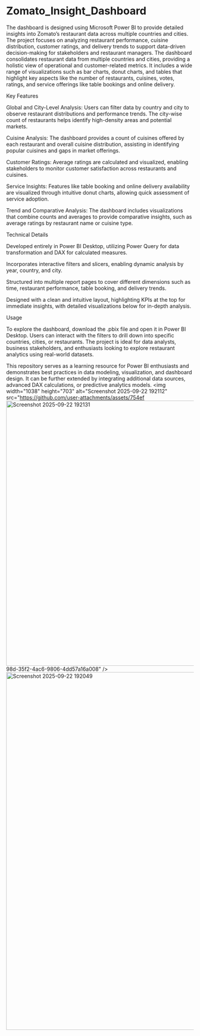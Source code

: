 # Zomato_Insight_Dashboard
 The dashboard is designed using Microsoft Power BI to provide detailed insights into Zomato’s restaurant data across multiple countries and cities. The project focuses on analyzing restaurant performance, cuisine distribution, customer ratings, and delivery trends to support data-driven decision-making for stakeholders and restaurant managers.
The dashboard consolidates restaurant data from multiple countries and cities, providing a holistic view of operational and customer-related metrics. It includes a wide range of visualizations such as bar charts, donut charts, and tables that highlight key aspects like the number of restaurants, cuisines, votes, ratings, and service offerings like table bookings and online delivery.

Key Features

Global and City-Level Analysis: Users can filter data by country and city to observe restaurant distributions and performance trends. The city-wise count of restaurants helps identify high-density areas and potential markets.

Cuisine Analysis: The dashboard provides a count of cuisines offered by each restaurant and overall cuisine distribution, assisting in identifying popular cuisines and gaps in market offerings.

Customer Ratings: Average ratings are calculated and visualized, enabling stakeholders to monitor customer satisfaction across restaurants and cuisines.

Service Insights: Features like table booking and online delivery availability are visualized through intuitive donut charts, allowing quick assessment of service adoption.

Trend and Comparative Analysis: The dashboard includes visualizations that combine counts and averages to provide comparative insights, such as average ratings by restaurant name or cuisine type.

Technical Details

Developed entirely in Power BI Desktop, utilizing Power Query for data transformation and DAX for calculated measures.

Incorporates interactive filters and slicers, enabling dynamic analysis by year, country, and city.

Structured into multiple report pages to cover different dimensions such as time, restaurant performance, table booking, and delivery trends.

Designed with a clean and intuitive layout, highlighting KPIs at the top for immediate insights, with detailed visualizations below for in-depth analysis.

Usage

To explore the dashboard, download the .pbix file and open it in Power BI Desktop. Users can interact with the filters to drill down into specific countries, cities, or restaurants. The project is ideal for data analysts, business stakeholders, and enthusiasts looking to explore restaurant analytics using real-world datasets.

This repository serves as a learning resource for Power BI enthusiasts and demonstrates best practices in data modeling, visualization, and dashboard design. It can be further extended by integrating additional data sources, advanced DAX calculations, or predictive analytics models.
<img width="1038" height="703" alt="Screenshot 2025-09-22 192112" src="https://github.com/user-attachments/assets/754ef<img width="1211" height="713" alt="Screenshot 2025-09-22 192131" src="https://github.com/user-attachments/assets/a303c287-6f90-4f1e-b7c4-38002741ed21" />
98d-35f2-4ac6-9806-4dd57a16a008" />
<img width="1276" height="962" alt="Screenshot 2025-09-22 192049" src="https://github.com/user-attachments/assets/bdc21e82-8890-496f-82d7-7d704929907b" />
